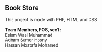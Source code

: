 ## Book Store 
This project is made with PHP, HTML and CSS <br> <br>
<b>Team Members, FOS, sec1 :</b> <br>
Eslam Wael Muhammad <br>
Adham Samer Hosny <br>
Hassan Mostafa Mohamed <br>
